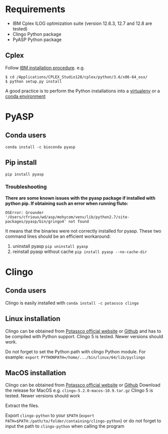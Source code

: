 # Requirements

* IBM Cplex ILOG optimization suite (version 12.6.3, 12.7 and 12.8 are tested)
* Clingo Python package
* PyASP Python package



## Cplex

Follow [IBM installation procedure](https://www.ibm.com/support/knowledgecenter/SSSA5P_12.5.1/ilog.odms.cplex.help/CPLEX/GettingStarted/topics/set_up/Python_setup.html). e.g.

    $ cd /Applications/CPLEX_Studio128/cplex/python/3.6/x86-64_osx/
    $ python setup.py install

A good practice is to perform the Python installations into a [virtualenv](https://virtualenv.pypa.io/en/stable/installation/) or a [conda environment](https://conda.io/docs/user-guide/tasks/manage-environments.html)

# PyASP

## Conda users

`conda install -c bioconda pyasp`

## Pip install

`pip install pyasp`

### Troubleshooting

**There are some known issues with the pyasp package if installed with python pip. If obtaining such an error when running fluto:**

``OSError: Grounder '/Users/cfrioux/wd/asp/mohycom/venv/lib/python2.7/site-packages/pyasp/bin/gringo4' not found``

It means that the binaries were not correctly installed for pyasp.
These two command lines should be an efficient workaround:
1. uninstall pyasp
``pip uninstall pyasp``
2. reinstall pyasp without cache
``pip install pyasp --no-cache-dir``




# Clingo

## Conda users

Clingo is easily installed with `conda install -c potassco clingo`

## Linux installation

Clingo can be obtained from [Potassco official website](https://potassco.org/clingo/) or [Github](https://github.com/potassco/clingo/releases) and has to be compiled with Python support. Clingo 5 is tested. Newer versions should work.

Do not forget to set the Python path with clingo Python module. For example:
`export PYTHONPATH=/home/.../bin/linux/64/lib/pyclingo`



## MacOS installation

Clingo can be obtained from [Potassco official website](https://potassco.org/clingo/) or [Github](https://github.com/potassco/clingo/releases)
Download the release for MacOS e.g. `clingo-5.2.0-macos-10.9.tar.gz`
Clingo 5 is tested. Newer versions should work

Extract the files.

Export `clingo-python` to your `$PATH` (`export PATH=$PATH:/path/to/folder/containing/clingo-python`) or do not forget to input the path to `clingo-python` when calling the program
